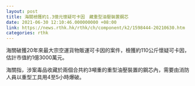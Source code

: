 ```yaml
---
layout: post
title: 海關檢獲約1.3億元懷疑可卡因　藏重型油壓裝置鋼芯
date: 2021-06-30 12:10:46.000000000 +08:00
link: https://news.rthk.hk/rthk/ch/component/k2/1598444-20210630.htm
categories: rthk
---
```


海關破獲20年來最大宗空運貨物販運可卡因的案件，檢獲約110公斤懷疑可卡因，估計市值約1億3000萬元。

海關指，涉案毒品收藏於兩個合共約3噸重的重型油壓裝置的鋼芯內，需要由消防人員以重型工具用4至5小時爆破。
